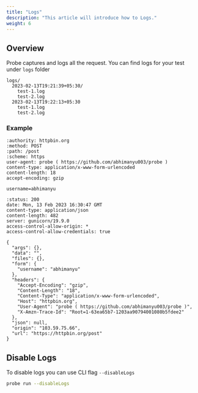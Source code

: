 ```yaml
---
title: "Logs"
description: "This article will introduce how to Logs."
weight: 6
---
```


## Overview

Probe captures and logs all the request.
You can find logs for your test under `logs` folder

```text
logs/
  2023-02-13T19:21:39+05:30/
    test-1.log
    test-2.log
  2023-02-13T19:22:13+05:30
    test-1.log
    test-2.log
```

### Example

```text
:authority: httpbin.org
:method: POST
:path: /post
:scheme: https
user-agent: probe ( https://github.com/abhimanyu003/probe )
content-type: application/x-www-form-urlencoded
content-length: 18
accept-encoding: gzip

username=abhimanyu

:status: 200
date: Mon, 13 Feb 2023 16:30:47 GMT
content-type: application/json
content-length: 482
server: gunicorn/19.9.0
access-control-allow-origin: *
access-control-allow-credentials: true

{
  "args": {},
  "data": "",
  "files": {},
  "form": {
    "username": "abhimanyu"
  },
  "headers": {
    "Accept-Encoding": "gzip",
    "Content-Length": "18",
    "Content-Type": "application/x-www-form-urlencoded",
    "Host": "httpbin.org",
    "User-Agent": "probe ( https://github.com/abhimanyu003/probe )",
    "X-Amzn-Trace-Id": "Root=1-63ea65b7-1203aa90794001080b5fdee2"
  },
  "json": null,
  "origin": "103.59.75.66",
  "url": "https://httpbin.org/post"
}
```

## Disable Logs

To disable logs you can use CLI flag `--disableLogs`

```sh
probe run --disableLogs
```
